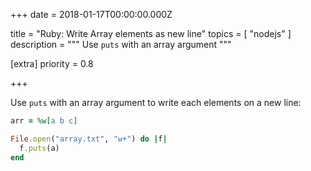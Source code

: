 
+++
date = 2018-01-17T00:00:00.000Z


title = "Ruby: Write Array elements as new line"
topics = [ "nodejs" ]
description = """
Use `puts` with an array argument
"""

[extra]
priority = 0.8

+++

Use `puts` with an array argument to write each elements on a new line:

```ruby
arr = %w[a b c]

File.open("array.txt", "w+") do |f|
  f.puts(a)
end
```
